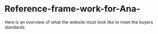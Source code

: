 # Reference-frame-work-for-Ana-
Here is an overview of what the website must look like to meet the buyers standards 

